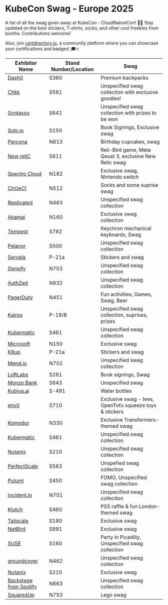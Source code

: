 # KubeCon Swag - Europe 2025
A list of all the swag given away at KubeCon - CloudNativeCon! 🎁🎉 Stay updated on the best stickers, T-shirts, socks, and other cool freebies from booths. Contributions welcome!

Also, join [certdirectory.io](https://certdirectory.io), a community platform where you can showcase your certifications and badges! 🎓🔥

Exhibitor Name | Stand Number/Location | Swag
--- | --- | ---
[Dash0](https://www.linkedin.com/company/dash0hq/) | S360 | Premium backpacks 
[Chkk](https://www.linkedin.com/company/chkk-io/) | S581 | Unspecified swag collection with exclusive goodies!
[Syntasso](https://www.linkedin.com/company/syntasso) | S641 | Unspecified swag collection with prizes to be won
[Solo.io](https://www.linkedin.com/company/solo.io) | S150 | Book Signings, Exclusive swag
[Percona](https://www.linkedin.com/company/percona) | N613 | Birthday cupcakes, swag
[New reliC](https://www.linkedin.com/company/new-relic-inc-) | S611 | Reli-Bird game, Meta Qeust 3, exclusive New Relic swag
[Spectro Cloud](https://www.linkedin.com/company/spectro-cloud) | N182 | Exclusive swag, Nintendo switch
[CircleCI](https://www.linkedin.com/company/circleci) | N512 | Socks and some suprise swag
[Replicated](https://www.linkedin.com/company/replicated/) | N463 | Unspecified swag collection
[Akamai](https://www.linkedin.com/company/akamai-technologies/) | N160 | Exclusive swag collection
[Tempest](https://www.linkedin.com/company/tempest-labs-inc/) | S782 | Keychron mechanical keyboards, Swag
[Pelanor](https://www.linkedin.com/company/pelanor/) | S500 | Unspecified swag collection
[Servala](https://www.linkedin.com/company/servala/) | P-21a | Stickers and swag
[Densify](https://www.linkedin.com/company/densify/) | N703 | Unspecified swag collection
[AuthZed](https://www.linkedin.com/company/authzed/) | N632 | Unspecified swag collection
[PagerDuty](https://www.linkedin.com/company/pagerduty/) | N451 | Fun activities, Games, Swag, Beer
[Kairos](https://www.linkedin.com/company/kairos-oss/) | P-18/B | Unspecified swag collection, suprises, prizes
[Kubermatic](https://www.linkedin.com/company/kubermatic/) | S461 | Unspecified swag collection
[Microsoft](https://www.linkedin.com/company/microsoft/) | N150 | Exclusive swag
[K8up](https://www.linkedin.com/company/vshn-ag/posts/) | P-21a | Stickers and swag
[Mend.io](https://www.linkedin.com/company/mend-io/) | N702 | Unspecified swag collection
[LoftLabs](https://www.linkedin.com/company/loft-sh/) | S281 | Book signings, Swag
[Monzo Bank](https://www.linkedin.com/company/monzo-bank/) | S643 | Unspecified swag
[Kubiya.ai](https://www.linkedin.com/company/kubiya/) | S-491 | Water bottles
[env0](https://www.linkedin.com/company/env0/) | S710 | Exclusive swag - tees, OpenTofu squeeze toys & stickers
[Komodor](https://www.linkedin.com/company/komodor-k8s/) | N330 | Exclusive Transformers-themed swag
[Kubermatic](https://www.linkedin.com/company/kubermatic/) | S461 | Unspecified swag collection
[Nutanix](https://www.linkedin.com/company/nutanix/) | S210 | Unspecified swag collection
[PerfectScale](https://www.linkedin.com/company/perfectscale/) | S583 | Unspefied swag collection
[Pulumi](https://www.linkedin.com/company/pulumi/) | S450 | FOMO, Unspecified swag collection
[incident.io](https://www.linkedin.com/company/incident-io/) | N701 | Unspecified swag colleciton
[Klutch](https://www.linkedin.com/company/klutch-io/) | S460 | PS5 raffle & fun London-themed swag
[Tailscale](https://www.linkedin.com/company/tailscale/) | S180 | Exclusive swag
[NetBird](https://www.linkedin.com/company/netbirdio/) | S691 | Exclusive swag
[SUSE](https://www.linkedin.com/company/suse/) | S160 | Party in Picadilly, Unspecified swag collection
[groundcover](https://www.linkedin.com/company/groundcover-com/) | N462 | Unspecified swag collection
[Nutanix](https://www.linkedin.com/company/nutanix/) | S210 | Exclusive swag
[Backstage from Spotify](https://www.linkedin.com/showcase/backstage-from-spotify/)| N663 | Unspecified swag collection
[SquaredUp](https://www.linkedin.com/company/squared-up-limited/) | N753 | Lego swag